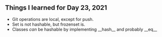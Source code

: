 ## Things I learned for Day 23, 2021

  - Git operations are local, except for push.
  - Set is not hashable, but frozenset is.
  - Classes _can_ be hashable by implementing \_\_hash\_\_ and probably \_\_eq\_\_
